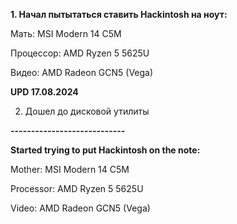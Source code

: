 **1. Начал пытытаться ставить Hackintosh на ноут:**

Мать: MSI Modern 14 C5M

Процессор: AMD Ryzen 5 5625U

Видео: AMD Radeon GCN5 (Vega)

**UPD 17.08.2024**

2. Дошел до дисковой утилиты

**----------------------------**

**Started trying to put Hackintosh on the note:**

Mother: MSI Modern 14 C5M

Processor: AMD Ryzen 5 5625U

Video: AMD Radeon GCN5 (Vega)
